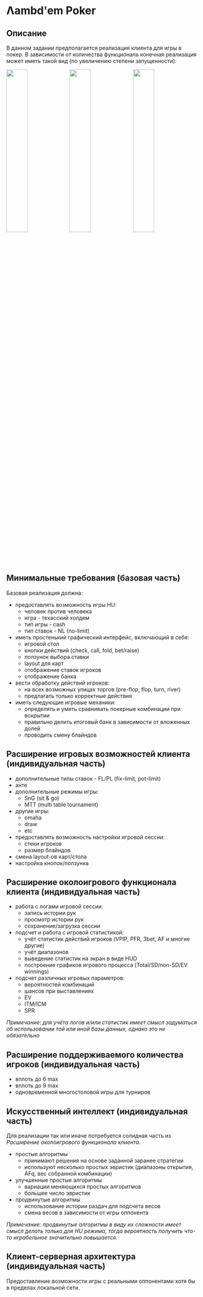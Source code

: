 # Λambd'em Poker

## Описание

В данном задании предполагается реализация клиента для игры в покер. В зависимости от количества функционала
конечная реализация может иметь такой вид (по увеличению степени запущенности):

<img src="/images/HU.png" width="33%"><img src="/images/6 max.png" width="33%"><img src="/images/6 max with HUD.jpg" width="33%">

## Минимальные требования (базовая часть)

Базовая реализация должна:

- предоставлять возможность игры HU:
  - человек против человека
  - игра - техасский холдем
  - тип игры - cash
  - тип ставок - NL (no-limit)
- иметь простенький графический интерфейс, включающий в себя:
  - игровой стол
  - кнопки действий (check, call, fold, bet/raise)
  - ползунок выбора ставки
  - layout для карт
  - отображение ставок игроков
  - отображение банка
- вести обработку действий игроков:
  - на всех возможных улицах торгов (pre-flop, flop, turn, river)
  - предлагать только корректные действия
- иметь следующие игровые механики:
  - определять и уметь сравнивать покерные комбинации при вскрытии
  - правильно делить итоговый банк в зависимости от вложенных долей
  - проводить смену блайндов
  
## Расширение игровых возможностей клиента (индивидуальная часть)

- дополнительные типы ставок - FL/PL (fix-limit, pot-limit)
- анте
- дополнительные режимы игры:
  - SnG (sit & go)
  - MTT (multi table tournament)
- другие игры:
  - omaha
  - draw
  - etc
- предоставлять возможность настройки игровой сессии:
  - стеки игроков
  - размер блайндов
- смена layout-ов карт/стола
- настройка кнопок/ползунка

## Расширение околоигрового функционала клиента (индивидуальная часть)

- работа с логами игровой сессии:
  - запись истории рук
  - просмотр истории рук
  - сохранение/загрузка сессии
- подсчет и работа с игровой статистикой:
  - учёт статистик действий игроков (VPIP, PFR, 3bet, AF и многие другие)
  - учёт диапазонов
  - выведение статистик на экран в виде HUD
  - построение графиков игрового процесса (Total/SD/non-SD/EV winnings)
- подсчет различных игровых параметров:
  - вероятностей комбинаций
  - шансов при выставлениях
  - EV
  - ITM/ICM
  - SPR

*Примечание: для учёта логов и/или статистик имеет смысл задуматься об
использовании той или иной базы данных, однако это не обязательно*

## Расширение поддерживаемого количества игроков (индивидуальная часть)

- вплоть до 6 max
- вплоть до 9 max
- одновременной многостоловой игры для турниров

## Искусственный интеллект (индивидуальная часть)
Для реализации так или иначе потребуется солидная
часть из *Расширение околоигрового функционала клиента*.

- простые алгоритмы
  - принимают решения на основе заданной заранее стратегии
  - используют несколько простых эвристик (диапазоны открытия, AFq, вес 
  собранной комбинации)
- улучшенные простые алгоритмы
  - вариации меняющихся простых алгоритмов
  - большее число эвристик
- продвинутые алгоритмы
  - использование истории раздач для подсчета весов
  - смена весов в зависимости от игры оппонента
  
*Примечание: продвинутые алгоритмы в виду их сложности имеет смысл делать
только для HU режима, тогда вероятность получить что-то играбельное
значительно повышается.*

## Клиент-серверная архитектура (индивидуальная часть)

Предоставление возможности игры с реальными оппонентами хотя бы
в пределах локальной сети.
